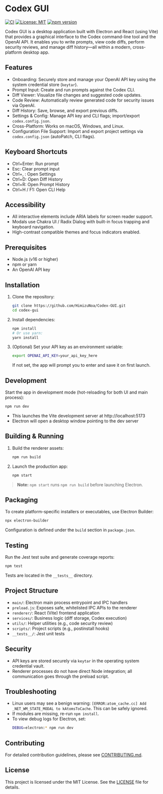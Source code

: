 # Codex GUI
[![CI](https://github.com/HimizuNoa/Codex-GUI/actions/workflows/ci.yml/badge.svg)](https://github.com/HimizuNoa/Codex-GUI/actions)
[![License: MIT](https://img.shields.io/badge/License-MIT-yellow.svg)](LICENSE)
[![npm version](https://img.shields.io/npm/v/codex-gui.svg)](https://www.npmjs.com/package/codex-gui)

Codex GUI is a desktop application built with Electron and React (using Vite) that provides a graphical interface to the Codex command-line tool and the OpenAI API. It enables you to write prompts, view code diffs, perform security reviews, and manage diff history—all within a modern, cross-platform desktop app.

## Features
- Onboarding: Securely store and manage your OpenAI API key using the system credential store (`keytar`).
- Prompt Input: Create and run prompts against the Codex CLI.
- Diff Viewer: Visualize file changes and suggested code updates.
- Code Review: Automatically review generated code for security issues via OpenAI.
- Diff History: Save, browse, and export previous diffs.
- Settings & Config: Manage API key and CLI flags; import/export `codex.config.json`.
 - Cross-Platform: Works on macOS, Windows, and Linux.
 - Configuration File Support: Import and export project settings via `codex.config.json` (autoPatch, CLI flags).

## Keyboard Shortcuts
- Ctrl+Enter: Run prompt
- Esc: Clear prompt input
- Ctrl+, : Open Settings
- Ctrl+D: Open Diff History
- Ctrl+R: Open Prompt History
- Ctrl+H / F1: Open CLI Help

## Accessibility
- All interactive elements include ARIA labels for screen reader support.
- Modals use Chakra UI / Radix Dialog with built-in focus trapping and keyboard navigation.
- High-contrast compatible themes and focus indicators enabled.

## Prerequisites
- Node.js (v16 or higher)
- npm or yarn
- An OpenAI API key

## Installation
1. Clone the repository:
   ```bash
   git clone https://github.com/HimizuNoa/Codex-GUI.git
   cd codex-gui
   ```
2. Install dependencies:
   ```bash
   npm install
   # Or use yarn:
   yarn install
   ```
3. (Optional) Set your API key as an environment variable:
   ```bash
   export OPENAI_API_KEY=your_api_key_here
   ```
   If not set, the app will prompt you to enter and save it on first launch.

## Development
Start the app in development mode (hot-reloading for both UI and main process):
```bash
npm run dev
```
- This launches the Vite development server at http://localhost:5173
- Electron will open a desktop window pointing to the dev server

## Building & Running
1. Build the renderer assets:
   ```bash
   npm run build
   ```
2. Launch the production app:
   ```bash
   npm start
   ```

> **Note:** `npm start` runs `npm run build` before launching Electron.

## Packaging
To create platform-specific installers or executables, use Electron Builder:
```bash
npx electron-builder
```
Configuration is defined under the `build` section in `package.json`.

## Testing
Run the Jest test suite and generate coverage reports:
```bash
npm test
```
Tests are located in the `__tests__` directory.

## Project Structure
- `main/`: Electron main process entrypoint and IPC handlers
- `preload.js`: Exposes safe, whitelisted IPC APIs to the renderer
- `renderer/`: React (Vite) frontend application
- `services/`: Business logic (diff storage, Codex execution)
- `utils/`: Helper utilities (e.g., code security review)
- `scripts/`: Project scripts (e.g., postinstall hooks)
- `__tests__/`: Jest unit tests

## Security
- API keys are stored securely via `keytar` in the operating system credential vault.
- Renderer processes do not have direct Node integration; all communication goes through the preload script.

## Troubleshooting
- Linux users may see a benign warning: `[ERROR:atom_cache.cc] Add _NET_WM_STATE_MODAL to kAtomsToCache`. This can be safely ignored.
- If modules are missing, re-run `npm install`.
- To view debug logs for Electron, set:
  ```bash
  DEBUG=electron:* npm run dev
  ```

## Contributing
For detailed contribution guidelines, please see [CONTRIBUTING.md](CONTRIBUTING.md).

## License
This project is licensed under the MIT License. See the [LICENSE](LICENSE) file for details.
